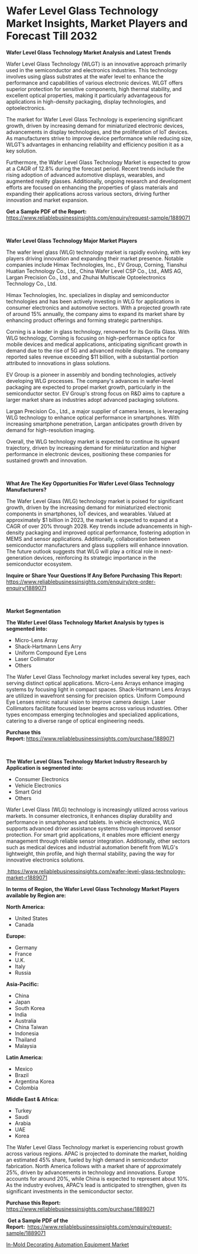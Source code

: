 <p><h1>Wafer Level Glass Technology Market Insights, Market Players and Forecast Till 2032</h1></p><p><strong>Wafer Level Glass Technology Market Analysis and Latest Trends</strong></p>
<p><p>Wafer Level Glass Technology (WLGT) is an innovative approach primarily used in the semiconductor and electronics industries. This technology involves using glass substrates at the wafer level to enhance the performance and capabilities of various electronic devices. WLGT offers superior protection for sensitive components, high thermal stability, and excellent optical properties, making it particularly advantageous for applications in high-density packaging, display technologies, and optoelectronics.</p><p>The market for Wafer Level Glass Technology is experiencing significant growth, driven by increasing demand for miniaturized electronic devices, advancements in display technologies, and the proliferation of IoT devices. As manufacturers strive to improve device performance while reducing size, WLGT’s advantages in enhancing reliability and efficiency position it as a key solution. </p><p>Furthermore, the Wafer Level Glass Technology Market is expected to grow at a CAGR of 12.8% during the forecast period. Recent trends include the rising adoption of advanced automotive displays, wearables, and augmented reality glasses. Additionally, ongoing research and development efforts are focused on enhancing the properties of glass materials and expanding their applications across various sectors, driving further innovation and market expansion.</p></p>
<p><strong>Get a Sample PDF of the Report:&nbsp;</strong> <a href="https://www.reliablebusinessinsights.com/enquiry/request-sample/1889071?utm_campaign=63&utm_medium=2&utm_source=Github&utm_content=ia&utm_term=14012025&utm_id=wafer-level-glass-technology">https://www.reliablebusinessinsights.com/enquiry/request-sample/1889071</a></p>
<p>&nbsp;</p>
<p><strong>Wafer Level Glass Technology Major Market Players</strong></p>
<p><p>The wafer level glass (WLG) technology market is rapidly evolving, with key players driving innovation and expanding their market presence. Notable companies include Himax Technologies, Inc., EV Group, Corning, Tianshui Huatian Technology Co., Ltd., China Wafer Level CSP Co., Ltd., AMS AG, Largan Precision Co., Ltd., and Zhuhai Multiscale Optoelectronics Technology Co., Ltd.</p><p>Himax Technologies, Inc. specializes in display and semiconductor technologies and has been actively investing in WLG for applications in consumer electronics and automotive sectors. With a projected growth rate of around 15% annually, the company aims to expand its market share by enhancing product offerings and forming strategic partnerships.</p><p>Corning is a leader in glass technology, renowned for its Gorilla Glass. With WLG technology, Corning is focusing on high-performance optics for mobile devices and medical applications, anticipating significant growth in demand due to the rise of 5G and advanced mobile displays. The company reported sales revenue exceeding $11 billion, with a substantial portion attributed to innovations in glass solutions.</p><p>EV Group is a pioneer in assembly and bonding technologies, actively developing WLG processes. The company's advances in wafer-level packaging are expected to propel market growth, particularly in the semiconductor sector. EV Group's strong focus on R&D aims to capture a larger market share as industries adopt advanced packaging solutions.</p><p>Largan Precision Co., Ltd., a major supplier of camera lenses, is leveraging WLG technology to enhance optical performance in smartphones. With increasing smartphone penetration, Largan anticipates growth driven by demand for high-resolution imaging.</p><p>Overall, the WLG technology market is expected to continue its upward trajectory, driven by increasing demand for miniaturization and higher performance in electronic devices, positioning these companies for sustained growth and innovation.</p></p>
<p>&nbsp;</p>
<p><strong>What Are The Key Opportunities For Wafer Level Glass Technology Manufacturers?</strong></p>
<p><p>The Wafer Level Glass (WLG) technology market is poised for significant growth, driven by the increasing demand for miniaturized electronic components in smartphones, IoT devices, and wearables. Valued at approximately $1 billion in 2023, the market is expected to expand at a CAGR of over 20% through 2028. Key trends include advancements in high-density packaging and improved optical performance, fostering adoption in MEMS and sensor applications. Additionally, collaboration between semiconductor manufacturers and glass suppliers will enhance innovation. The future outlook suggests that WLG will play a critical role in next-generation devices, reinforcing its strategic importance in the semiconductor ecosystem.</p></p>
<p><strong>Inquire or Share Your Questions If Any Before Purchasing This Report:</strong> <a href="https://www.reliablebusinessinsights.com/enquiry/pre-order-enquiry/1889071?utm_campaign=63&utm_medium=2&utm_source=Github&utm_content=ia&utm_term=14012025&utm_id=wafer-level-glass-technology">https://www.reliablebusinessinsights.com/enquiry/pre-order-enquiry/1889071</a></p>
<p>&nbsp;</p>
<p><strong>Market Segmentation</strong></p>
<p><strong>The Wafer Level Glass Technology Market Analysis by types is segmented into:</strong></p>
<p><ul><li>Micro-Lens Array</li><li>Shack-Hartmann Lens Arry</li><li>Uniform Compound Eye Lens</li><li>Laser Collimator</li><li>Others</li></ul></p>
<p><p>The Wafer Level Glass Technology market includes several key types, each serving distinct optical applications. Micro-Lens Arrays enhance imaging systems by focusing light in compact spaces. Shack-Hartmann Lens Arrays are utilized in wavefront sensing for precision optics. Uniform Compound Eye Lenses mimic natural vision to improve camera design. Laser Collimators facilitate focused laser beams across various industries. Other types encompass emerging technologies and specialized applications, catering to a diverse range of optical engineering needs.</p></p>
<p><strong>Purchase this Report:&nbsp;</strong><a href="https://www.reliablebusinessinsights.com/purchase/1889071?utm_campaign=63&utm_medium=2&utm_source=Github&utm_content=ia&utm_term=14012025&utm_id=wafer-level-glass-technology">https://www.reliablebusinessinsights.com/purchase/1889071</a></p>
<p>&nbsp;</p>
<p><strong>The Wafer Level Glass Technology Market Industry Research by Application is segmented into:</strong></p>
<p><ul><li>Consumer Electronics</li><li>Vehicle Electronics</li><li>Smart Grid</li><li>Others</li></ul></p>
<p><p>Wafer Level Glass (WLG) technology is increasingly utilized across various markets. In consumer electronics, it enhances display durability and performance in smartphones and tablets. In vehicle electronics, WLG supports advanced driver assistance systems through improved sensor protection. For smart grid applications, it enables more efficient energy management through reliable sensor integration. Additionally, other sectors such as medical devices and industrial automation benefit from WLG's lightweight, thin profile, and high thermal stability, paving the way for innovative electronics solutions.</p></p>
<p><a href="https://www.reliablebusinessinsights.com/wafer-level-glass-technology-market-r1889071?utm_campaign=63&utm_medium=2&utm_source=Github&utm_content=ia&utm_term=14012025&utm_id=wafer-level-glass-technology">&nbsp;https://www.reliablebusinessinsights.com/wafer-level-glass-technology-market-r1889071</a></p>
<p><strong>In terms of Region, the Wafer Level Glass Technology Market Players available by Region are:</strong></p>
<p>
    <p> <strong> North America: </strong>
        <ul>
            <li>United States</li>
            <li>Canada</li>
        </ul>
        </p> 
    <p> <strong> Europe: </strong>
        <ul>
            <li>Germany</li>
            <li>France</li>
            <li>U.K.</li>
            <li>Italy</li>
            <li>Russia</li>
        </ul>
        </p> 
    <p> <strong> Asia-Pacific: </strong>
        <ul>
            <li>China</li>
            <li>Japan</li>
            <li>South Korea</li>
            <li>India</li>
            <li>Australia</li>
            <li>China Taiwan</li>
            <li>Indonesia</li>
            <li>Thailand</li>
            <li>Malaysia</li>
        </ul>
        </p> 
    <p> <strong> Latin America: </strong>
        <ul>
            <li>Mexico</li>
            <li>Brazil</li>
            <li>Argentina Korea</li>
            <li>Colombia</li>
        </ul>
        </p> 
    <p> <strong> Middle East & Africa: </strong>
        <ul>
            <li>Turkey</li>
            <li>Saudi</li>
            <li>Arabia</li>
            <li>UAE</li>
            <li>Korea</li>
        </ul>
    </p>
    </p>
<p><p>The Wafer Level Glass Technology market is experiencing robust growth across various regions. APAC is projected to dominate the market, holding an estimated 45% share, fueled by high demand in semiconductor fabrication. North America follows with a market share of approximately 25%, driven by advancements in technology and innovations. Europe accounts for around 20%, while China is expected to represent about 10%. As the industry evolves, APAC’s lead is anticipated to strengthen, given its significant investments in the semiconductor sector.</p></p>
<p><strong>Purchase this Report: </strong><a href="https://www.reliablebusinessinsights.com/purchase/1889071?utm_campaign=63&utm_medium=2&utm_source=Github&utm_content=ia&utm_term=14012025&utm_id=wafer-level-glass-technology">https://www.reliablebusinessinsights.com/purchase/1889071</a></p>
<p>&nbsp;<strong>Get a Sample PDF of the Report:&nbsp;&nbsp;</strong><a href="https://www.reliablebusinessinsights.com/enquiry/request-sample/1889071?utm_campaign=63&utm_medium=2&utm_source=Github&utm_content=ia&utm_term=14012025&utm_id=wafer-level-glass-technology">https://www.reliablebusinessinsights.com/enquiry/request-sample/1889071</a></p>
<p><strong></strong></p>
<p><p><a href="https://github.com/barnickclara79/Market-Research-Report-List-1/blob/main/in-mold-decorating-automation-equipment-market.md?utm_campaign=63&utm_medium=2&utm_source=Github&utm_content=ia&utm_term=14012025&utm_id=wafer-level-glass-technology">In-Mold Decorating Automation Equipment Market</a></p></p>